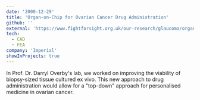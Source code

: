 ```yaml
---
date: '2000-12-29'
title: 'Organ-on-Chip for Ovarian Cancer Drug Administration'
github: ''
external: 'https://www.fightforsight.org.uk/our-research/glaucoma/organ-on-a-chip-a-lab-the-size-of-a-matchbox-to-develop-new-glaucoma-treatment/'
tech:
  - CAD
  - FEA
company: 'Imperial'
showInProjects: true
---
```


In Prof. Dr. Darryl Overby's lab, we worked on improving the viability of biopsy-sized tissue cultured ex vivo. This new approach to drug administration would allow for a "top-down" approach for personalised medicine in ovarian cancer.
